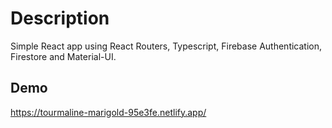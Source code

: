 # Description

Simple React app using React Routers, Typescript, Firebase Authentication, Firestore and Material-UI.

## Demo

https://tourmaline-marigold-95e3fe.netlify.app/